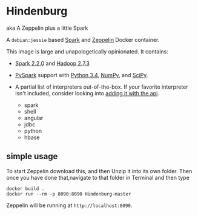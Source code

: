 # Hindenburg 

aka A Zeppelin plus a little Spark

A `debian:jessie` based [Spark](https://spark.apache.org/docs/latest/index.html) and [Zeppelin](http://zeppelin.apache.org) Docker container.

This image is large and unapologetically opinionated. It contains:

- [Spark 2.2.0](http://spark.apache.org/docs/2.2.0) and [Hadoop 2.7.3](http://hadoop.apache.org/docs/r2.7.3)
- [PySpark](http://spark.apache.org/docs/2.2.0/api/python) support with [Python 3.4](https://docs.python.org/3.4), [NumPy](http://www.numpy.org), and [SciPy](https://www.scipy.org/scipylib/index.html).

- A partial list of interpreters out-of-the-box. If your favorite interpreter isn't included, consider looking into [adding it with the api](http://zeppelin.apache.org/docs/0.7.3/manual/dynamicinterpreterload.html).
  - spark
  - shell
  - angular
  - jdbc
  - python
  - hbase


## simple usage

To start Zeppelin download this, and then Unzip it into its own folder.
Then once you have done that,navigate to that folder in Terminal and then type

```
docker build .
docker run --rm -p 8090:8090 Hindenburg-master
```

Zeppelin will be running at `http://localhost:8090`.



